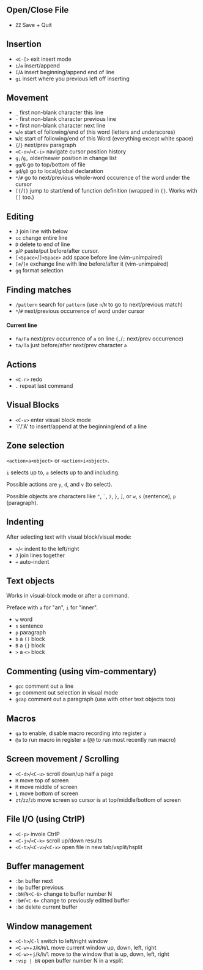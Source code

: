 ## Open/Close File

- `ZZ` Save + Quit

## Insertion

- `<C-[>` exit insert mode
- `i`/`a` insert/append
- `I`/`A` insert beginning/append end of line
- `gi` insert where you previous left off inserting

## Movement

- `_` first non-blank character this line
- `-` first non-blank character previous line
- `+` first non-blank character next line
- `w`/`e` start of following/end of this word (letters and underscores)
- `W`/`E` start of following/end of this Word (everything except white space)
- `{`/`}` next/prev paragraph
- `<C-o>`/`<C-i>` navigate cursor position history
- `g;`/`g,` older/newer position in change list
- `gg`/`G` go to top/bottom of file
- `gd`/`gD` go to local/global declaration
- `*`/`#` go to next/previous whole-word occurence of the word under the cursor
- `[{`/`]}` jump to start/end of function definition (wrapped in `{}`. Works with `[]` too.)

## Editing

- `J` join line with below
- `cc` change entire line
- `D` delete to end of line
- `p`/`P` paste/put before/after cursor.
- `[<Space>`/`]<Space>` add space before line (vim-unimpaired)
- `[e`/`]e` exchange line with line before/after it (vim-unimpaired)
- `gq` format selection

## Finding matches

- `/pattern` search for `pattern` (use `n`/`N` to go to next/previous match)
- `*`/`#` next/previous occurrence of word under cursor

#### Current line

- `fa/Fa` next/prev occurrence of `a` on line (`,`/`;` next/prev occurrence)
- `ta/Ta` just before/after next/prev character `a`

## Actions

- `<C-r>` redo
- `.` repeat last command

## Visual Blocks

- `<C-v>` enter visual block mode
- `I'/'A' to insert/append at the beginning/end of a line

## Zone selection

`<action>a<object>` or `<action>i<object>`.

`i` selects up to, `a` selects up to and including.

Possible actions are `y`, `d`, and `v` (to select).

Possible objects are characters like `"`, `` ` ``, `)`, `}`, `]`, or `w`, `s`
(sentence), `p` (paragraph).

## Indenting

After selecting text with visual block/visual mode:

- `>`/`<` indent to the left/right
- `J` join lines together
- `=` auto-indent

## Text objects

Works in visual-block mode or after a command.

Preface with `a` for "an", `i` for "inner".

- `w` word
- `s` sentence
- `p` paragraph
- `b` a `()` block
- `B` a `{}` block
- `>` a `<>` block

## Commenting (using vim-commentary)

- `gcc` comment out a line
- `gc` comment out selection in visual mode
- `gcap` comment out a paragraph (use with other text objects too)

## Macros

- `qa` to enable, disable macro recording into register `a`
- `@a` to run macro in register `a` (`@@` to run most recently run macro)

## Screen movement / Scrolling

- `<C-d>`/`<C-u>` scroll down/up half a page
- `H` move top of screen
- `M` move middle of screen
- `L` move bottom of screen
- `zt`/`zz`/`zb` move screen so cursor is at top/middle/bottom of screen

## File I/O (using CtrlP)

- `<C-p>` invole CtrlP
- `<C-j>`/`<C-k>` scroll up/down results
- `<C-t>`/`<C-v>`/`<C-x>` open file in new tab/vsplit/hsplit

## Buffer management

- `:bn` buffer next
- `:bp` buffer previous
- `:bN`/`N<C-6>` change to buffer number N
- `:b#`/`<C-6>` change to previously editted buffer
- `:bd` delete current buffer


## Window management

- `<C-h>`/`C-l` switch to left/right window
- `<C-w>`+`J`/`K`/`H`/`L` move current window up, down, left, right
- `<C-w>`+`j`/`k`/`h`/`l` move to the window that is up, down, left, right
- `:vsp | bN` open buffer number N in a vsplit
